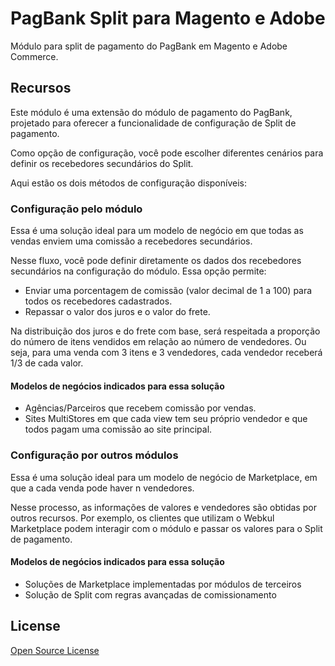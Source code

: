 # PagBank Split para Magento e Adobe

Módulo para split de pagamento do PagBank em Magento e Adobe Commerce.

## Recursos

Este módulo é uma extensão do módulo de pagamento do PagBank, projetado para oferecer a funcionalidade de configuração de Split de pagamento.

Como opção de configuração, você pode escolher diferentes cenários para definir os recebedores secundários do Split. 

Aqui estão os dois métodos de configuração disponíveis:

### Configuração pelo módulo

Essa é uma solução ideal para um modelo de negócio em que todas as vendas enviem uma comissão a recebedores secundários.

Nesse fluxo, você pode definir diretamente os dados dos recebedores secundários na configuração do módulo. Essa opção permite:

- Enviar uma porcentagem de comissão (valor decimal de 1 a 100) para todos os recebedores cadastrados.
- Repassar o valor dos juros e o valor do frete.

Na distribuição dos juros e do frete com base, será respeitada a proporção do número de itens vendidos em relação ao número de vendedores. Ou seja, para uma venda com 3 itens e 3 vendedores, cada vendedor receberá 1/3 de cada valor.

#### Modelos de negócios indicados para essa solução

- Agências/Parceiros que recebem comissão por vendas.
- Sites MultiStores em que cada view tem seu próprio vendedor e que todos pagam uma comissão ao site principal.


### Configuração por outros módulos

Essa é uma solução ideal para um modelo de negócio de Marketplace, em que a cada venda pode haver n vendedores.

Nesse processo, as informações de valores e vendedores são obtidas por outros recursos. Por exemplo, os clientes que utilizam o Webkul Marketplace podem interagir com o módulo e passar os valores para o Split de pagamento.

#### Modelos de negócios indicados para essa solução

- Soluções de Marketplace implementadas por módulos de terceiros
- Solução de Split com regras avançadas de comissionamento


## License

[Open Source License](../../LICENSE)
